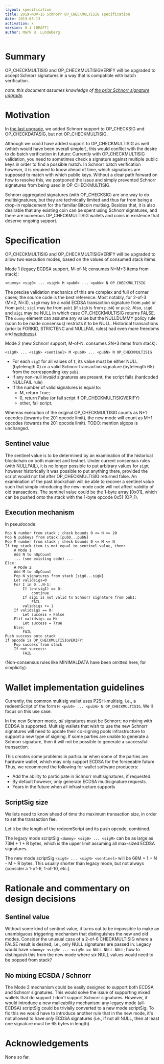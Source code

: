 ```yaml
---
layout: specification
title: 2019-NOV-15 Schnorr OP_CHECKMULTISIG specification
date: 2019-03-13
activation: x
version: 0.1 (DRAFT)
author: Mark B. Lundeberg
---
```


# Summary

OP_CHECKMULTISIG and OP_CHECKMULTISIGVERIFY will be upgraded to accept Schnorr signatures in a way that is compatible with batch verification.

*note: this document assumes knowledge of [the prior Schnorr signature upgrade](2019-05-15-schnorr.md).*

# Motivation

In [the last upgrade](2019-05-15-upgrade.md), we added Schnorr support to OP_CHECKSIG and OP_CHECKDATASIG, but not OP_CHECKMULTISIG.

Although we could have added support to OP_CHECKMULTISIG as well (which would have been overall simpler), this would conflict with the desire to do batch verification in future: Currently with OP_CHECKMULTISIG validation, you need to sometimes check a signature against multiple public keys in order to find a possible match. In Schnorr batch verification however, it is required to know ahead of time, which signatures are supposed to match with which public keys. Without a clear path forward on how to resolve this, we postponed the issue and simply prevented Schnorr signatures from being used in OP_CHECKMULTISIG.

Schnorr aggregated signatures (with OP_CHECKSIG) are one way to do multisignatures, but they are technically limited and thus far from being a drop-in replacement for the familiar Bitcoin multisig. Besides that, it is also desirable that any existing coin can be spent using Schnorr signatures, and there are numerous OP_CHECKMULTISIG wallets and coins in existence that deserve ongoing support.

# Specification

OP_CHECKMULTISIG and OP_CHECKMULTISIGVERIFY will be upgraded to allow *two* execution modes, based on the values of consumed stack items.

Mode 1 (legacy ECDSA support, M-of-N; consumes N+M+3 items from stack):

    <dummy> <sig0> ... <sigM> M <pub0> ... <pubN> N OP_CHECKMULTISIG

The precise validation mechanics of this are complex and full of corner cases; the source code is the best reference. Most notably, for 2-of-3 (M=2, N=3), `sig0` may be a valid ECDSA transaction signature from `pub0` or from `pub1`; `sig1` may be from `pub1` (if `sig0` is from `pub0`) or `pub2`. Also, `sig0` and `sig1` may be NULL in which case OP_CHECKMULTISIG returns FALSE. The `dummy` element can assume any value but the NULLDUMMY policy rule (soon to be made consensus) restricts it to be NULL. Historical transactions (prior to FORKID, STRICTENC and NULLFAIL rules) had even more freedoms and [weirdness](https://decred.org/research/todd2014.pdf)).

Mode 2 (new Schnorr support, M-of-N: consumes 2N+3 items from stack):

    <sig0> ... <sigN> <sentinel> M <pub0> ... <pubN> N OP_CHECKMULTISIG

* For each `sigI` for all values of `I`, its value must be either NULL (bytelength 0) or a valid Schnorr transaction signature (bytelength 65) from the corresponding key `pubI`.
* If any non-null *invalid* signatures are present, the script fails (hardcoded NULLFAIL rule)
* If the number of valid signatures is equal to:
  * M, return True;
  * 0, return False (or fail script if OP_CHECKMULTISIGVERIFY)
  * other, fail script.

Whereas execution of the original OP_CHECKMULTISIG counts as N+1 opcodes (towards the 201 opcode limit), the new mode will count as M+1 opcodes (towards the 201 opcode limit). TODO: mention sigops is unchanged.

## Sentinel value

The sentinel value is to be determined by an examination of the historical blockchain on both mainnet and testnet. Under current consensus rules (with NULLFAIL), it is no longer possible to put arbitrary values for `sigM`, however historically it was possible to put anything there, provided the script would not fail after OP_CHECKMULTISIG returned false. An examination of the past blockchain will be able to recover a sentinel value such that simply introducing the new-mode code will not affect validity of old transactions. The sentinel value could be the 1-byte array [0x01], which can be pushed onto the stack with the 1-byte opcode 0x51 (OP_1).

## Execution mechanism

In pseudocode:

    Pop N number from stack ; check bounds 0 <= N <= 20
    Pop N pubkeys from stack [pub0...pubN]
    Pop M number from stack ; check bounds 0 <= M <= N
    If top stack item is not equal to sentinel value, then:
        # Mode 1
        Add N to nOpCount
        ... (see existing code) ...
    Else:
        # Mode 2
        Add M to nOpCount
        Pop N signatures from stack [sig0...sigN]
        Let validsigs=0
        For I in 0...N-1:
            If len(sigI) == 0:
                continue
            If sigI is not valid tx Schnorr signature from pubI:
                FAIL
            validsigs += 1
        If validsigs == 0:
            Let success = False
        Elif validsigs == M:
            Let success = True
        Else:
            FAIL
    Push success onto stack
    If opcode is OP_CHECKMULTISIGVERIFY:
        Pop success from stack
        If not success:
            FAIL

(Non-consensus rules like MINIMALDATA have been omitted here, for simplicity).

# Wallet implementation guidelines

Currently, the common multisig wallet uses P2SH-multisig, i.e., a redeemScript of the form `M <pub0> ... <pubN> N OP_CHECKMULTISIG`. We'll focus on this use case.

In the new Schnorr mode, *all* signatures must be Schnorr; no mixing with ECDSA is supported. Multisig wallets that wish to use the new Schnorr signatures will need to update their co-signing pools infrastructure to support a new type of signing. If some parties are unable to generate a Schnorr signature, then it will not be possible to generate a successful transaction.

This creates some problems in particular when some of the parties are hardware wallet, which may only support ECDSA for the forseeable future. Thus, we recommend the following for wallet software producers:

* Add the ability to participate in Schnorr multisignatures, if requested.
* By default however, only generate ECDSA multisignature requests.
* Years in the future when all infrastructure supports

## ScriptSig size

Wallets need to know ahead of time the maximum transaction size, in order to set the transaction fee.

Let `R` be the length of the redeemScript and its push opcode, combined.

The legacy mode scriptSig `<dummy> <sig0> ... <sigM>` can be as large as 73M + 1 + R bytes, which is the upper limit assuming all max-sized ECDSA signatures.

The new mode scriptSig `<sig0> ... <sigN> <sentinel>` will be 66M + 1 + N - M + R bytes. This usually shorter than legacy mode, but not always (consider a 1-of-9, 1-of-10, etc.).

# Rationale and commentary on design decisions

## Sentinel value

Without some kind of sentinel value, it turns out to be impossible to make an unambiguous triggering mechanism that distinguishes the new and old modes. Consider the unusual case of a 2-of-6 CHECKMULTISIG where a FALSE result is desired, i.e., only NULL signatures are passed in. Legacy would have `<dummy> <sig0> ... <sigM> == NULL NULL NULL`; how to distinguish this from the new mode where *six* NULL values would need to be popped from stack?

## No mixing ECSDA / Schnorr

The Mode 2 mechanism could be easily designed to support both ECDSA and Schnorr signatures. This would solve the issue of supporting mixed wallets that do support / don't support Schnorr signatures. However, it would introduce a new malleability mechanism: any legacy mode (all-ECDSA) scriptSig could be trivially converted to a new mode scriptSig. To fix this we would have to introduce another rule that in the new mode, it's not allowed to have *only* ECDSA signatures (i.e., if not all NULL, then at least one signature must be 65 bytes in length).

# Acknowledgements

None so far.
